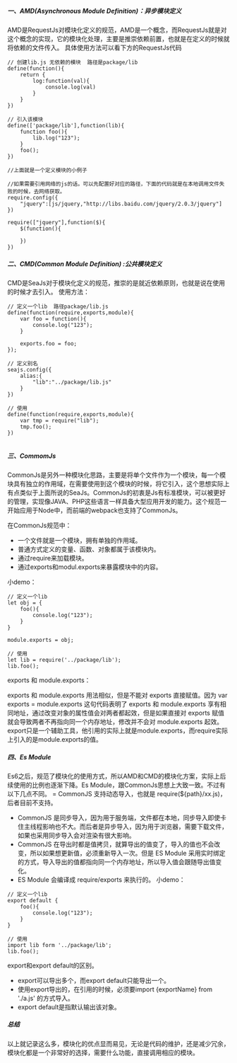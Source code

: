 ##### 一、AMD(Asynchronous Module Definition)：异步模块定义
AMD是RequestJs对模块化定义的规范，AMD是一个概念，而RequestJs就是对这个概念的实现，它的模块化处理，主要是推崇依赖前置，也就是在定义的时候就将依赖的文件传入。
具体使用方法可以看下方的RequestJs代码
```
// 创建lib.js 无依赖的模块  路径是package/lib
define(function(){
    return {
        log:function(val){
            console.log(val)
        }
    }
})

// 引入该模块
define(['package/lib'],function(lib){
    function foo(){
        lib.log("123");
    }
    foo();
})

//上面就是一个定义模块的小例子

//如果需要引用网络的js的话。可以先配置好对应的路径，下面的代码就是在本地调用文件失败的时候，去网络获取。
require.config({
    "jquery":[js/jquery,"http://libs.baidu.com/jquery/2.0.3/jquery"]
})

require(["jquery"],function($){
    $(function(){
        
    })
})

```

##### 二、CMD(Common Module Definition) :公共模块定义
CMD是SeaJs对于模块化定义的规范，推崇的是就近依赖原则，也就是说在使用的时候才去引入。
使用方法：
```
// 定义一个lib  路径package/lib.js
define(function(require,exports,module){
    var foo = function(){
        console.log("123");
    }
    
    exports.foo = foo;
});

// 定义别名
seajs.config({
    alias:{
        "lib":"../package/lib.js"
    }
})

// 使用
define(function(require,exports,module){
    var tmp = require("lib");
    tmp.foo();
})


```

##### 三、CommomJs
CommonJs是另外一种模块化思路，主要是将单个文件作为一个模块，每一个模块具有独立的作用域，在需要使用到这个模块的时候，将它引入，这个思想实际上有点类似于上面所说的SeaJs。CommonJs的初衷是Js有标准模块，可以被更好的管理，实现像JAVA、PHP这些语言一样具备大型应用开发的能力。这个规范一开始应用于Node中，而前端的webpack也支持了CommonJs。

在CommonJs规范中：
- 一个文件就是一个模块，拥有单独的作用域。
- 普通方式定义的变量、函数、对象都属于该模块内。
- 通过require来加载模块。
- 通过exports和modul.exports来暴露模块中的内容。

小demo：
```
// 定义一个lib  
let obj = {
    foo(){
        console.log("123");
    }
}

module.exports = obj;

// 使用
let lib = require('../package/lib');
lib.foo();
```

exports 和 module.exports：

exports 和 module.exports 用法相似，但是不能对 exports 直接赋值。因为 var exports = module.exports 这句代码表明了 exports 和 module.exports 享有相同地址，通过改变对象的属性值会对两者都起效，但是如果直接对 exports 赋值就会导致两者不再指向同一个内存地址，修改并不会对 module.exports 起效。
export只是一个辅助工具，他引用的实际上就是module.exports，而require实际上引入的是module.exports的值。

##### 四、Es Module
Es6之后，规范了模块化的使用方式，所以AMD和CMD的模块化方案，实际上后续使用的比例也逐渐下降。Es Module，跟CommonJs思想上大致一致。不过有以下几点不同。
= CommonJS 支持动态导入，也就是 require(${path}/xx.js)，后者目前不支持。
- CommonJS 是同步导入，因为用于服务端，文件都在本地，同步导入即使卡住主线程影响也不大。而后者是异步导入，因为用于浏览器，需要下载文件，如果也采用同步导入会对渲染有很大影响。
- CommonJS 在导出时都是值拷贝，就算导出的值变了，导入的值也不会改变，所以如果想更新值，必须重新导入一次。但是 ES Module 采用实时绑定的方式，导入导出的值都指向同一个内存地址，所以导入值会跟随导出值变化。
- ES Module 会编译成 require/exports 来执行的。
小demo：
```
// 定义一个lib
export default {
    foo(){
        console.log("123");
    }
}

// 使用
import lib form '../package/lib';
lib.foo();
```

export和export default的区别。
- export可以导出多个，而export default只能导出一个。
- 使用export导出的，在引用的时候，必须要import {exportName} from './a.js' 的方式导入。
- export default是指默认输出该对象。

##### 总结
以上就记录这么多，模块化的优点显而易见，无论是代码的维护，还是减少冗余，模块化都是一个非常好的选择，需要什么功能，直接调用相应的模块。
